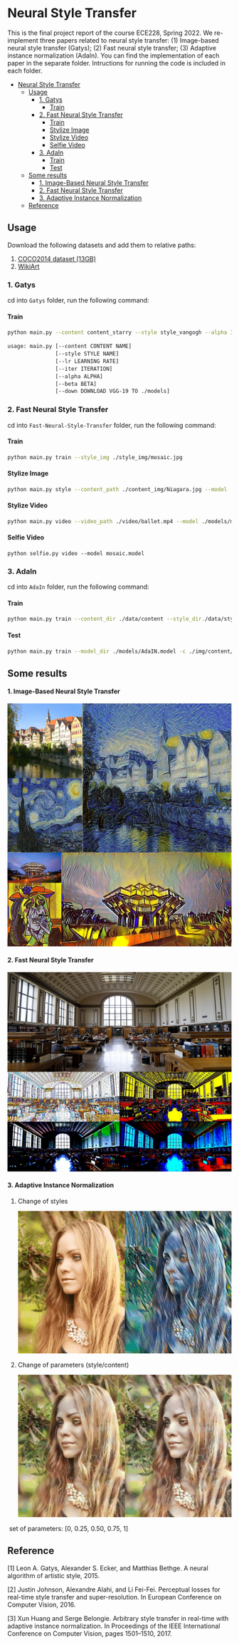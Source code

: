 # Neural Style Transfer

This is the final project report of the course ECE228, Spring 2022. We re-implement three papers related to neural style transfer: (1) Image-based neural style transfer (Gatys); (2) Fast neural style transfer; (3) Adaptive instance normalization (AdaIn).  You can find the implementation of each paper in the separate folder. Intructions for running the code is included in each folder.

- [Neural Style Transfer](#neural-style-transfer)
  - [Usage](#usage)
    - [1. Gatys](#1-gatys)
      - [Train](#train)
    - [2. Fast Neural Style Transfer](#2-fast-neural-style-transfer)
      - [Train](#train-1)
      - [Stylize Image](#stylize-image)
      - [Stylize Video](#stylize-video)
      - [Selfie Video](#selfie-video)
    - [3. AdaIn](#3-adain)
      - [Train](#train-2)
      - [Test](#test)
  - [Some results](#some-results)
      - [1. Image-Based Neural Style Transfer](#1-image-based-neural-style-transfer)
      - [2. Fast Neural Style Transfer](#2-fast-neural-style-transfer-1)
      - [3. Adaptive Instance Normalization](#3-adaptive-instance-normalization)
  - [Reference](#reference)


## Usage
Download the following datasets and add them to relative paths:
1. [COCO2014 dataset (13GB)](http://images.cocodataset.org/zips/train2014.zip)
2. [WikiArt](https://www.kaggle.com/c/painter-by-numbers/)
###  1. Gatys

cd into `Gatys` folder, run the following command:

#### Train

```bash
python main.py --content content_starry --style style_vangogh --alpha 1 --beta 1e4 --iter 400 --lr 1 --down True
```

```bash
usage: main.py [--content CONTENT NAME] 
               [--style STYLE NAME]
               [--lr LEARNING RATE] 
               [--iter ITERATION] 
               [--alpha ALPHA] 
               [--beta BETA] 
               [--down DOWNLOAD VGG-19 TO ./models]
```




### 2. Fast Neural Style Transfer

cd into `Fast-Neural-Style-Transfer` folder, run the following command:

#### Train

```bash
python main.py train --style_img ./style_img/mosaic.jpg
```

#### Stylize Image

```bash
python main.py style --content_path ./content_img/Niagara.jpg --model ./models/mosaic.model
```

#### Stylize Video

```bash
python main.py video --video_path ./video/ballet.mp4 --model ./models/mosaic.model
```

#### Selfie Video

```
python selfie.py video --model mosaic.model
```
###  3. AdaIn

cd into `AdaIn` folder, run the following command:

#### Train

```bash
python main.py train --content_dir ./data/content --style_dir./data/style --epochs 20
```

#### Test

```bash
python main.py train --model_dir ./models/AdaIN.model -c ./img/content/blonde_girl.jpg -s ./img/style/antimonocromatismo.jpg
```



## Some results

#### 1. Image-Based Neural Style Transfer

![](img/img_im.jpg)





#### 2. Fast Neural Style Transfer

<img src="img/fast.jpg" style="zoom:50%;" />





#### 3. Adaptive Instance Normalization

1. Change of styles

   <img src="img/pic1.gif"/>


2. Change of parameters (style/content)

   <img src="img/alpha.gif" style="zoom: 50%;" />

​																						set of parameters: [0, 0.25, 0.50, 0.75, 1]







## Reference

[1] Leon A. Gatys, Alexander S. Ecker, and Matthias Bethge. A neural algorithm of artistic style, 2015.

[2] Justin Johnson, Alexandre Alahi, and Li Fei-Fei. Perceptual losses for real-time style transfer and super-resolution. In European Conference on Computer Vision, 2016.

[3] Xun Huang and Serge Belongie. Arbitrary style transfer in real-time with adaptive instance normalization. In Proceedings of the IEEE International Conference on Computer Vision, pages 1501–1510, 2017.